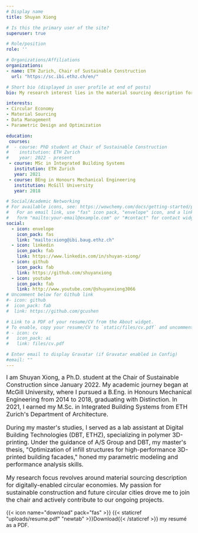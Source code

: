 ```yaml
---
# Display name
title: Shuyan Xiong

# Is this the primary user of the site?
superuser: true

# Role/position
role: ''

# Organizations/Affiliations
organizations:
- name: ETH Zurich, Chair of Sustainable Construction
  url: "https://sc.ibi.ethz.ch/en/"

# Short bio (displayed in user profile at end of posts)
bio: My research interest lies in the material sourcing description for digitally-​enabled circular economy.

interests:
- Circular Economy
- Material Sourcing
- Data Management
- Parametric Design and Optimization

education:
 courses:
#  - course: PhD student at Chair of Sustainable Construction
#    institution: ETH Zurich
#    year: 2022 - present
 - course: MSc in Integrated Building Systems
   institution: ETH Zurich
   year: 2021 
 - course: BEng in Honours Mechanical Engineering
   institution: McGill University
   year: 2018

# Social/Academic Networking
# For available icons, see: https://wowchemy.com/docs/getting-started/page-builder/#icons
#   For an email link, use "fas" icon pack, "envelope" icon, and a link in the
#   form "mailto:your-email@example.com" or "#contact" for contact widget.
social:
  - icon: envelope
    icon_pack: fas
    link: "mailto:xiong@ibi.baug.ethz.ch"
  - icon: linkedin
    icon_pack: fab
    link: https://www.linkedin.com/in/shuyan-xiong/
  - icon: github
    icon_pack: fab
    link: https://github.com/shuyanxiong
  - icon: youtube
    icon_pack: fab
    link: http://www.youtube.com/@shuyanxiong3066
# Uncomment below for Github link
#- icon: github
#  icon_pack: fab
#  link: https://github.com/gcushen

# Link to a PDF of your resume/CV from the About widget.
# To enable, copy your resume/CV to `static/files/cv.pdf` and uncomment the lines below.
# - icon: cv
#   icon_pack: ai
#   link: files/cv.pdf

# Enter email to display Gravatar (if Gravatar enabled in Config)
#email: ""
---
```

<div style="font-size: 16px;">
I am Shuyan Xiong, a Ph.D. student at the Chair of Sustainable Construction since January 2022. My academic journey began at McGill University, where I pursued a B.Eng. in Honours Mechanical Engineering from 2014 to 2018, graduating with Distinction. In 2021, I earned my M.Sc. in Integrated Building Systems from ETH Zurich's Department of Architecture.

During my master's studies, I served as a lab assistant at Digital Building Technologies (DBT, ETHZ), specializing in polymer 3D-printing. Under the guidance of A/S Group and DBT, my master's thesis, "Optimization of infill structures for high-performance 3D-printed building facades," honed my parametric modeling and performance analysis skills.

My research focus revolves around material sourcing description for digitally-enabled circular economies. My passion for sustainable construction and future circular cities drove me to join the chair and actively contribute to our ongoing projects.
</div>

{{< icon name="download" pack="fas" >}} {{< staticref "uploads/resume.pdf" "newtab" >}}Download{{< /staticref >}} my resumé as a PDF.
